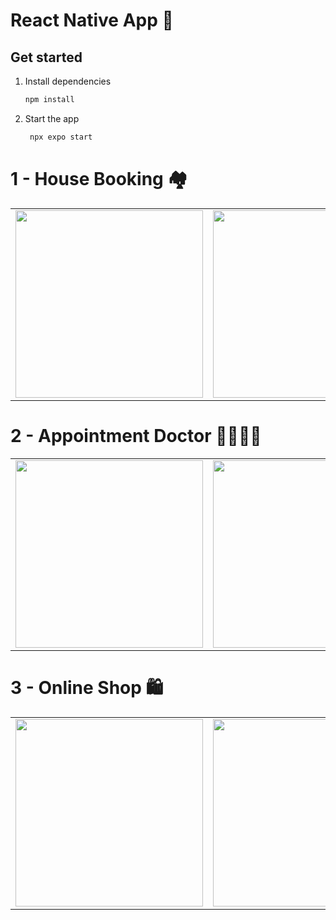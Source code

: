 # React Native App 🚀

## Get started

1. Install dependencies

   ```bash
   npm install
   ```

2. Start the app

   ```bash
    npx expo start
   ```

# 1 - House Booking 🏘️

<table>
   <tr>
      <td><img src="https://github.com/user-attachments/assets/8f8b433c-1249-434c-814f-402f53aa0713" width="300"></td>
      <td><img src="https://github.com/user-attachments/assets/26e1ded6-5631-4427-a978-530a3928d2b2" width="300"></td>
      <td><img src="https://github.com/user-attachments/assets/25a9693b-a90e-449f-896d-56b28be53d7c" width="300"></td>
   </tr>
</table>

# 2 - Appointment Doctor 👩‍⚕️👨‍⚕️

<table>
   <tr>
      <td><img src="https://github.com/user-attachments/assets/3e533142-d89d-4310-96dd-f676534378c3" width="300"></td>
      <td><img src="https://github.com/user-attachments/assets/01ac3b3b-fcc3-4361-aa6f-340540a03d17" width="300"></td>
      <td><img src="https://github.com/user-attachments/assets/bb8cf74d-738b-4d2c-b5af-731e61c40934" width="300"></td>
   </tr>
</table>

# 3 - Online Shop 🛍️

<table>
   <tr>
      <td><img src="https://github.com/user-attachments/assets/f6657a75-460a-4eca-8740-d9cd1b4d7922" width="300"></td>
      <td><img src="https://github.com/user-attachments/assets/b98ce61f-3743-4986-94ad-d637f8f71980" width="300"></td>
      <td><img src="https://github.com/user-attachments/assets/00b99f28-f77d-43ee-bdb4-dc3351a0eda1" width="300"></td>
   </tr>
</table>
